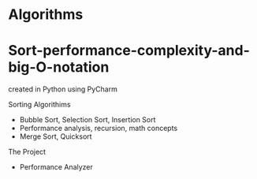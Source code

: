 # Algorithms

# Sort-performance-complexity-and-big-O-notation

created in Python using PyCharm

Sorting Algorithims
- Bubble Sort, Selection Sort, Insertion Sort
- Performance analysis, recursion, math concepts
- Merge Sort, Quicksort

The Project
- Performance Analyzer
